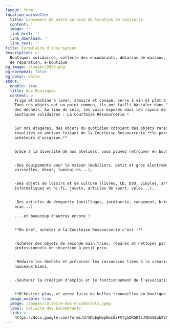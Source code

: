 ```yaml
---
layout: form
location_vaisselle:
  title: Lancement de notre service de location de vaisselle
  content: ''
  image: ''
  link_href: ''
  link_download: ''
  link_text: ''
title: Formulaire d'inscription
description: >-
  Boutiques solidaires, collecte des encombrants, débarras de maisons, ateliers
  de réparation, e-boutique
bg_image: /images/2023.png
bg_norepeat: false
bg_color: white
about:
  enable: true
  title: Nos Boutiques
  content: >
    Frigo et machine à laver, armoire et canapé, verre à vin et plat à tarte …
    Tous ces objets ont un point commun, ils ont failli basculer dans le monde
    des déchets. Au lieu de cela, les voici exposés dans les rayons de nos
    boutiques solidaires : La Courtoise Ressourcerie !


    Sur nos étagères, des objets du quotidien côtoient des objets rares,
    insolites ou anciens faisant de la Courtoise Ressourcerie **le paradis des
    acheteurs d'occasion.**


    Grâce à la diversité de nos ateliers, vous pouvez retrouver en boutiques :


    -Des équipements pour la maison (mobiliers, petit et gros électroménagers,
    vaisselles, décos, luminaires...),


    -Des objets de loisirs et de culture (livres, CD, DVD, vinyles, articles
    informatiques et hi-fi, jouets, articles de sport, vélos...),


    -Des articles de droguerie (outillages, jardinerie, rangement, bric à
    brac...)

    ....et beaucoup d'autres encore !


    **En bref, acheter à la Courtoise Ressourcerie c'est :**


    -Acheter des objets de seconde main triés, réparés et nettoyés par des
    professionnels en insertion à petit prix.


    -Réduire les déchets et préserver les ressources liées à la création de
    nouveaux biens.


    -Soutenir la création d'emploi et le fonctionnement de l'association


    **N'hésitez plus, et venez faire de belles trouvailles en boutique !**
  image_enable: true
  image: /images/collecte-des-encombrants.jpeg
  label: Collecte des Emcombrants
  link: >-
    https://docs.google.com/forms/d/1PLEqNppNos0iFVtg5UKGDfzJVD55EubXVAXR5RuZzQw/edit
---
```


